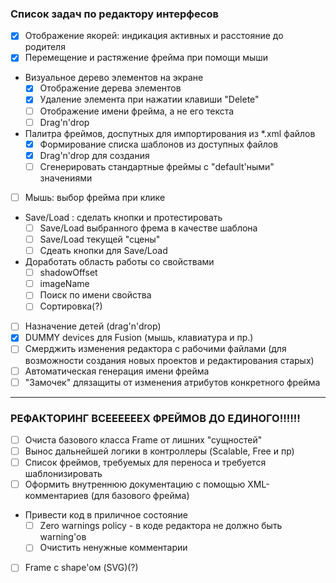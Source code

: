 ### Список задач по редактору интерфесов
- [x] Отображение якорей: индикация активных и расстояние до родителя
- [x] Перемещение и растяжение фрейма при помощи мыши 
- Визуальное дерево элементов на экране 
  - [x] Отображение дерева элементов
  - [x] Удаление элемента при нажатии клавиши "Delete"
  - [ ] Отображение имени фрейма, а не его текста
  - [ ] Drag'n'drop   
- Палитра фреймов, доспутных для импортирования из *.xml файлов 
  - [x] Формирование списка шаблонов из доступных файлов
  - [x] Drag'n'drop для создания
  - [ ] Сгенерировать стандартные фреймы с "default'ными" значениями
- [ ] Мышь: выбор фрейма при клике  
- Save/Load : сделать кнопки и протестировать  
  - [ ] Save/Load выбранного фрема в качестве шаблона
  - [ ] Save/Load текущей "сцены"
  - [ ] Сдеать кнопки для Save/Load
- Доработать область работы со свойствами 
  - [ ] shadowOffset
  - [ ] imageName  
  - [ ] Поиск по имени свойства
  - [ ] Сортировка(?)
- [ ] Назначение детей (drag'n'drop)
- [x] DUMMY devices для Fusion (мышь, клавиатура и пр.)
- [ ] Смерджить изменения редактора с рабочими файлами (для возможности создания новых проектов и редактирования старых)
- [ ] Автоматическая генерация имени фрейма
- [ ] "Замочек" длязащиты от изменения атрибутов конкретного фрейма
---
### РЕФАКТОРИНГ ВСЕЕЕЕЕЕХ ФРЕЙМОВ ДО ЕДИНОГО!!!!!!
- [ ] Очиста базового класса Frame от лишних "сущностей"
- [ ] Вынос дальнейшей логики в контроллеры (Scalable, Free и пр) 
- [ ] Список фреймов, требуемых для переноса и требуется шаблонизировать
- [ ] Оформить внутреннюю документацию с помощью XML-комментариев (для базового фрейма)
- Привести код в приличное состояние
  - [ ] Zero warnings policy - в коде редактора не должно быть warning'ов
  - [ ] Очистить ненужные комментарии
- [ ] Frame с shape'ом (SVG)(?)
